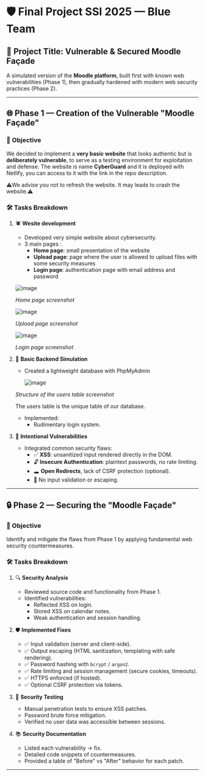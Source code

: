 # 🛡️ Final Project SSI 2025 — Blue Team

## 🎯 Project Title: Vulnerable & Secured Moodle Façade

A simulated version of the **Moodle platform**, built first with known web vulnerabilities (Phase 1), then gradually hardened with modern web security practices (Phase 2).

---

## 🌐 Phase 1 — Creation of the Vulnerable "Moodle Façade"

### 🧪 Objective
We decided to implement a **very basic website** that looks authentic but is **deliberately vulnerable**, to serve as a testing environment for exploitation and defense. The website is name **CyberGuard** and it is deployed with Netlify, you can access to it with the link in the repo description.

⚠️​We advise you not to refresh the website. It may leads to crash the website.⚠️​

### 🛠️ Tasks Breakdown

1. 🕷️ **Wesite development**
   - Developed very simple website about cybersecurity.
   - 3 main pages :
        - **Home page**: small presentation of the website
        - **Upload page**: page where the user is allowed to upload files with some security measures
        - **Login page**: authentication page with email address and password
    
   ![image](https://github.com/user-attachments/assets/be7529f3-fe32-49c2-8386-923346a1826a)

   *Home page screenshot*

   ![image](https://github.com/user-attachments/assets/4823154a-4718-4420-84d2-aefab5051aa1)

   *Upload page screenshot*
   
   ![image](https://github.com/user-attachments/assets/3ab85600-f3fb-4253-b4b2-3326737fe53a)
   
   *Login page screenshot*
2. 🔧 **Basic Backend Simulation**
   - Created a lightweight database with PhpMyAdmin
  
     ![image](https://github.com/user-attachments/assets/aebf6280-33aa-4d38-9081-955c5b5c14dd)

   *Structure of the users table screenshot*

   The users table is the unique table of our database.
   
   - Implemented:
     - Rudimentary login system.

4. 🚨 **Intentional Vulnerabilities**
   - Integrated common security flaws:
     - ✅ **XSS**: unsanitized input rendered directly in the DOM.
     - 🔓 **Insecure Authentication**: plaintext passwords, no rate limiting.
     - 🕳️ **Open Redirects**, lack of CSRF protection (optional).
     - 💬 No input validation or escaping.
       
---

## 🔒 Phase 2 — Securing the "Moodle Façade"

### 🧠 Objective
Identify and mitigate the flaws from Phase 1 by applying fundamental web security countermeasures.

### 🛠️ Tasks Breakdown

1. 🔍 **Security Analysis**
   - Reviewed source code and functionality from Phase 1.
   - Identified vulnerabilities:
     - Reflected XSS on login.
     - Stored XSS on calendar notes.
     - Weak authentication and session handling.

2. 🛡️ **Implemented Fixes**
   - ✅ Input validation (server and client-side).
   - ✅ Output escaping (HTML sanitization, templating with safe rendering).
   - ✅ Password hashing with `bcrypt` / `argon2`.
   - ✅ Rate limiting and session management (secure cookies, timeouts).
   - ✅ HTTPS enforced (if hosted).
   - ✅ Optional CSRF protection via tokens.

3. 🧪 **Security Testing**
   - Manual penetration tests to ensure XSS patches.
   - Password brute force mitigation.
   - Verified no user data was accessible between sessions.

4. 📚 **Security Documentation**
   - Listed each vulnerability → fix.
   - Detailed code snippets of countermeasures.
   - Provided a table of "Before" vs "After" behavior for each patch.

---
